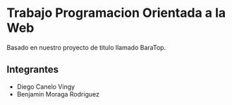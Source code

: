 # Trabajo Programacion Orientada a la Web

Basado en nuestro proyecto de titulo llamado BaraTop.

## Integrantes

- Diego Canelo Vingy
- Benjamin Moraga Rodriguez
